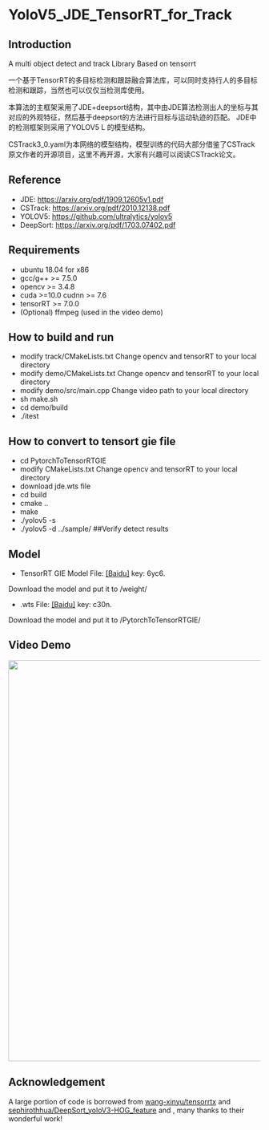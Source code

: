 # YoloV5_JDE_TensorRT_for_Track

## Introduction
A multi object detect and track Library Based on tensorrt

一个基于TensorRT的多目标检测和跟踪融合算法库，可以同时支持行人的多目标检测和跟踪，当然也可以仅仅当检测库使用。

本算法的主框架采用了JDE+deepsort结构，其中由JDE算法检测出人的坐标与其对应的外观特征，然后基于deepsort的方法进行目标与运动轨迹的匹配。
JDE中的检测框架则采用了YOLOV5 L 的模型结构。

CSTrack3_0.yaml为本网络的模型结构，模型训练的代码大部分借鉴了CSTrack原文作者的开源项目，这里不再开源，大家有兴趣可以阅读CSTrack论文。

## Reference
* JDE: https://arxiv.org/pdf/1909.12605v1.pdf
* CSTrack: https://arxiv.org/pdf/2010.12138.pdf
* YOLOV5: https://github.com/ultralytics/yolov5
* DeepSort: https://arxiv.org/pdf/1703.07402.pdf

## Requirements
* ubuntu 18.04 for x86
* gcc/g++ >= 7.5.0  
* opencv >= 3.4.8
* cuda >=10.0  cudnn >= 7.6
* tensorRT >= 7.0.0
* (Optional) ffmpeg (used in the video demo)

## How to build and run
* modify track/CMakeLists.txt Change opencv and tensorRT to your local directory
* modify demo/CMakeLists.txt Change opencv and tensorRT to your local directory
* modify demo/src/main.cpp Change video path to your local directory
* sh make.sh
* cd demo/build
* ./itest

## How to convert to tensort gie file
* cd PytorchToTensorRTGIE
* modify CMakeLists.txt Change opencv and tensorRT to your local directory
* download jde.wts file
* cd build
* cmake ..
* make
* ./yolov5 -s
* ./yolov5 -d ../sample/              ##Verify detect results

## Model
* TensorRT GIE  Model File:
[[Baidu]](https://pan.baidu.com/s/1iYL3iV_qzJaE3GXn1S4NNg)  key: 6yc6. 

Download the model and put it to /weight/

* .wts File:
[[Baidu]](https://pan.baidu.com/s/1KCp8og13vPYad9OqOCvN3w)  key: c30n. 

Download the model and put it to /PytorchToTensorRTGIE/

## Video Demo
<img src="assets/demo.gif" width="800"/>

## Acknowledgement
A large portion of code is borrowed from [wang-xinyu/tensorrtx](https://github.com/wang-xinyu/tensorrtx) and [sephirothhua/DeepSort_yoloV3-HOG_feature](https://github.com/sephirothhua/DeepSort_yoloV3-HOG_feature) and , many thanks to their wonderful work!
